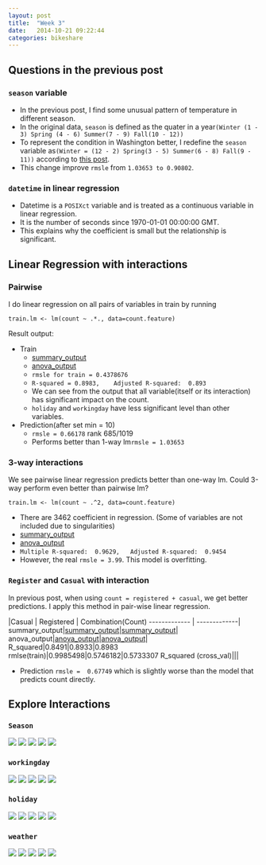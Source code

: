 ```yaml
---
layout: post
title:  "Week 3"
date:   2014-10-21 09:22:44
categories: bikeshare
---
```

## Questions in the previous post ##
### `season` variable ###
* In the previous post, I find some unusual pattern of temperature in different season.
* In the original data, `season` is defined as the quater in a year`(Winter (1 - 3) Spring (4 - 6) Summer(7 - 9) Fall(10 - 12))`
* To represent the condition in Washington better, I redefine the `season` variable as`(Winter = (12 - 2) Spring(3 - 5) Summer(6 - 8) Fall(9 - 11))` according to [this post](http://www.washingtondc.com/weather/).
* This change improve `rmsle` from `1.03653 to 0.90802`.

### `datetime` in linear regression ###
* Datetime is a `POSIXct` variable and is treated as a continuous variable in linear regression.
* It is the number of seconds since 1970-01-01 00:00:00 GMT.
* This explains why the coefficient is small but the relationship is significant.

## Linear Regression with interactions ##
### Pairwise ###
I do linear regression on all pairs of variables in train by running
```
train.lm <- lm(count ~ .*., data=count.feature)
```
Result output:
* Train
  * [summary_output](https://raw.githubusercontent.com/yunhaolucky/bikeshare/master/Week3/lm_2_summary.txt)
  * [anova_output](https://raw.githubusercontent.com/yunhaolucky/bikeshare/master/Week3/lm_2_anova.txt)
  * `rmsle for train = 0.4378676 `
  * `R-squared = 0.8983,	Adjusted R-squared:  0.893`
  * We can see from the output that all variable(itself or its interaction) has significant impact on the count.
  * `holiday` and `workingday` have less significant level than other variables.
* Prediction(after set min = 10)
  * `rmsle = 0.66178` rank 685/1019
  * Performs better than 1-way lm`rmsle = 1.03653`

### 3-way interactions ###
We see pairwise linear regression predicts better than one-way lm. Could 3-way perform even better than pairwise lm?
```
train.lm <- lm(count ~ .^2, data=count.feature)
```

  * There are 3462 coefficient in regression. (Some of variables are not included due to singularities)
  * [summary_output](https://raw.githubusercontent.com/yunhaolucky/bikeshare/master/Week3/lm_3_summary.txt)
  * [anova_output](https://raw.githubusercontent.com/yunhaolucky/bikeshare/master/Week3/lm_3_anova.txt)
  * `Multiple R-squared:  0.9629,	Adjusted R-squared:  0.9454 `
  * However, the real `rmsle = 3.99`. This model is overfitting.

### `Register` and `Casual` with interaction ###

In previous post, when using `count = registered + casual`, we get better predictions. I apply this method in pair-wise linear regression.

|Casual  | Registered | Combination(Count)
------------- | -------------|
summary_output|[summary_output](https://raw.githubusercontent.com/yunhaolucky/bikeshare/master/Week3/lm_2_casual_summary.txt)|[summary_output](https://raw.githubusercontent.com/yunhaolucky/bikeshare/master/Week3/lm_2_registered_summary.txt)|
anova_output|[anova_output](https://raw.githubusercontent.com/yunhaolucky/bikeshare/master/Week3/lm_2_casual_summary.txt)|[anova_output](https://raw.githubusercontent.com/yunhaolucky/bikeshare/master/Week3/lm_2_registered_anova.txt)|
R_squared|0.8491|0.8933|0.8983
rmlse(train)|0.9985498|0.5746182|0.5733307
R_squared (cross_val)|||
* Prediction `rmsle =  0.67749` which is slightly worse than the model that predicts count directly.

## Explore Interactions ##
### `Season` ###
![](https://googledrive.com/host/0B47woKFE0zXeZ01RNVh3RFFuOFE/atemp_season.png)
![](https://googledrive.com/host/0B47woKFE0zXeZ01RNVh3RFFuOFE/temp_season.png)
![](https://googledrive.com/host/0B47woKFE0zXeZ01RNVh3RFFuOFE/windspeed_season.png)
![](https://googledrive.com/host/0B47woKFE0zXeZ01RNVh3RFFuOFE/humidity_season.png)
![](https://googledrive.com/host/0B47woKFE0zXeZ01RNVh3RFFuOFE/hour_season.png)

### `workingday` ###
![](https://googledrive.com/host/0B47woKFE0zXeZ01RNVh3RFFuOFE/atemp_workingday.png)
![](https://googledrive.com/host/0B47woKFE0zXeZ01RNVh3RFFuOFE/temp_workingday.png)
![](https://googledrive.com/host/0B47woKFE0zXeZ01RNVh3RFFuOFE/windspeed_workingday.png)
![](https://googledrive.com/host/0B47woKFE0zXeZ01RNVh3RFFuOFE/humidity_workingday.png)
![](https://googledrive.com/host/0B47woKFE0zXeZ01RNVh3RFFuOFE/hour_workingday.png)

### `holiday` ###
![](https://googledrive.com/host/0B47woKFE0zXeZ01RNVh3RFFuOFE/atemp_holiday.png)
![](https://googledrive.com/host/0B47woKFE0zXeZ01RNVh3RFFuOFE/temp_holiday.png)
![](https://googledrive.com/host/0B47woKFE0zXeZ01RNVh3RFFuOFE/windspeed_holiday.png)
![](https://googledrive.com/host/0B47woKFE0zXeZ01RNVh3RFFuOFE/humidity_holiday.png)
![](https://googledrive.com/host/0B47woKFE0zXeZ01RNVh3RFFuOFE/hour_holiday.png)

### `weather` ###
![](https://googledrive.com/host/0B47woKFE0zXeZ01RNVh3RFFuOFE/atemp_weather.png)
![](https://googledrive.com/host/0B47woKFE0zXeZ01RNVh3RFFuOFE/temp_weather.png)
![](https://googledrive.com/host/0B47woKFE0zXeZ01RNVh3RFFuOFE/windspeed_weather.png)
![](https://googledrive.com/host/0B47woKFE0zXeZ01RNVh3RFFuOFE/humidity_weather.png)
![](https://googledrive.com/host/0B47woKFE0zXeZ01RNVh3RFFuOFE/hour_weather.png)
